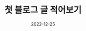 ---
title : "첫 블로그 글  적어보기"
excerpt : "첫 글"

categories:
    - Blog
tags:
    - [Blog, jekyll, Github, Git]

toc: true
toc_sticky: true

date: 2022-12-25
last_modified_at: 2022-12-25
---